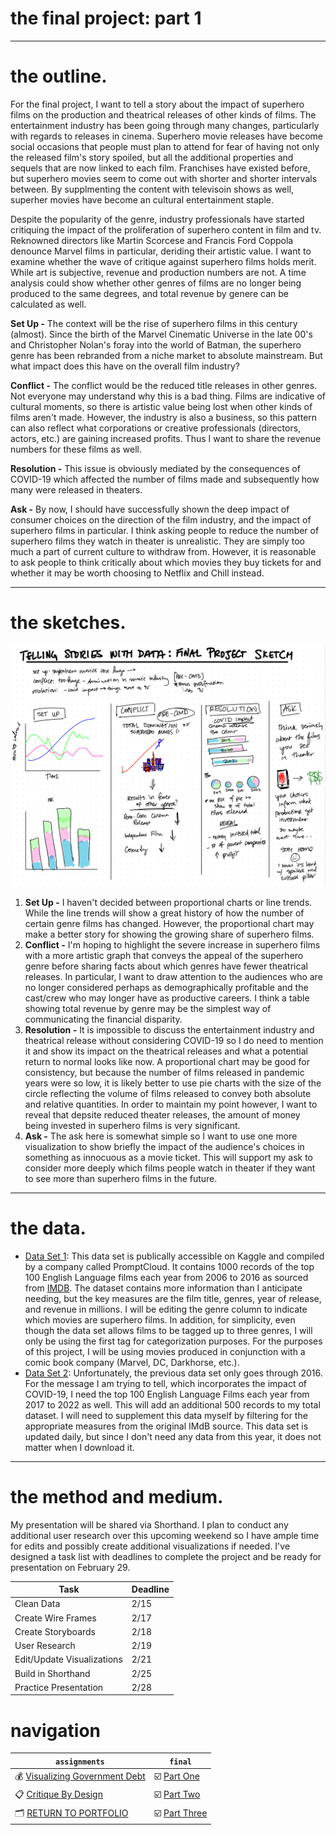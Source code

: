 # the final project: part 1
---
# the outline.
For the final project, I want to tell a story about the impact of superhero films on the production and theatrical releases of other kinds of films. The entertainment industry has been going through many changes, particularly with regards to releases in cinema. Superhero movie releases have become social occasions that people must plan to attend for fear of having not only the released film's story spoiled, but all the additional properties and sequels that are now linked to each film. Franchises have existed before, but superhero movies seem to come out with shorter and shorter intervals between. By supplmenting the content with televisoin shows as well, superher movies have become an cultural entertainment staple. 

Despite the popularity of the genre, industry professionals have started critiquing the impact of the proliferation of superhero content in film and tv. Reknowned directors like Martin Scorcese and Francis Ford Coppola denounce Marvel films in particular, deriding their artistic value. I want to examine whether the wave of critique against superhero films holds merit. While art is subjective, revenue and production numbers are not. A time analysis could show whether other genres of films are no longer being produced to the same degrees, and total revenue by genere can be calculated as well.  

__Set Up -__
The context will be the rise of superhero films in this century (almost). Since the birth of the Marvel Cinematic Universe in the late 00's and Christopher Nolan's foray into the world of Batman, the superhero genre has been rebranded from a niche market to absolute mainstream. But what impact does this have on the overall film industry? 

__Conflict -__
The conflict would be the reduced title releases in other genres. Not everyone may understand why this is a bad thing. Films are indicative of cultural moments, so there is artistic value being lost when other kinds of films aren't made. However, the industry is also a business, so this pattern can also reflect what corporations or creative professionals (directors, actors, etc.) are gaining increased profits. Thus I want to share the revenue numbers for these films as well. 

__Resolution -__
This issue is obviously mediated by the consequences of COVID-19 which affected the number of films made and subsequently how many were released in theaters. 

__Ask -__
By now, I should have successfully shown the deep impact of consumer choices on the direction of the film industry, and the impact of superhero films in particular. I think asking people to reduce the number of superhero films they watch in theater is unrealistic. They are simply too much a part of current culture to withdraw from. However, it is reasonable to ask people to think critically about which movies they buy tickets for and whether it may be worth choosing to Netflix and Chill instead.

---
# the sketches.
![Final Sketches](FinalProjectSketch.png)
1. __Set Up -__ I haven't decided between proportional charts or line trends. While the line trends will show a great history of how the number of certain genre films has changed. However, the proportional chart may make a better story for showing the growing share of superhero films. 
2. __Conflict -__ I'm hoping to highlight the severe increase in superhero films with a more artistic graph that conveys the appeal of the superhero genre before sharing facts about which genres have fewer theatrical releases. In particular, I want to draw attention to the audiences who are no longer considered perhaps as demographically profitable and the cast/crew who may longer have as productive careers. I think a table showing total revenue by genre may be the simplest way of communicating the financial disparity. 
3. __Resolution -__ It is impossible to discuss the entertainment industry and theatrical release without considering COVID-19 so I do need to mention it and show its impact on the theatrical releases and what a potential return to normal looks like now. A proportional chart may be good for consistency, but because the number of films released in pandemic years were so low, it is likely better to use pie charts with the size of the circle reflecting the volume of films released to convey both absolute and relative quantities. In order to maintain my point however, I want to reveal that depsite reduced theater releases, the amount of money being invested in superhero films is very significant. 
4. __Ask -__ The ask here is somewhat simple so I want to use one more visualization to show briefly the impact of the audience's choices in something as innocuous as a movie ticket. This will support my ask to consider more deeply which films people watch in theater if they want to see more than superhero films in the future.

---
# the data.

- [Data Set 1](https://www.kaggle.com/datasets/PromptCloudHQ/imdb-data): This data set is publically accessible on Kaggle and compiled by a company called PromptCloud. It contains 1000 records of the top 100 English Language films each year from 2006 to 2016 as sourced from [IMDB](https://www.imdb.com/). The dataset contains more information than I anticipate needing, but the key measures are the film title, genres, year of release, and revenue in millions. I will be editing the genre column to indicate which movies are superhero films. In addition, for simplicity, even though the data set allows films to be tagged up to three genres, I will only be using the first tag for categorization purposes. For the purposes of this project, I will be using movies produced in conjunction with a comic book company (Marvel, DC, Darkhorse, etc.). 
- [Data Set 2](https://datasets.imdbws.com/): Unfortunately, the previous data set only goes through 2016. For the message I am trying to tell, which incorporates the impact of COVID-19, I need the top 100 English Language Films each year from 2017 to 2022 as well. This will add an additional 500 records to my total dataset. I will need to supplement this data myself by filtering for the appropriate measures from the original IMdB source. This data set is updated daily, but since I don't need any data from this year, it does not matter when I download it. 

---
# the method and medium.
My presentation will be shared via Shorthand. I plan to conduct any additional user research over this upcoming weekend so I have ample time for edits and possibly create additional visualizations if needed. I've designed a task list with deadlines to complete the project and be ready for presentation on February 29. 

| Task | Deadline |
| --- | --- |
| Clean Data | 2/15 | 
| Create Wire Frames | 2/17 | 
| Create Storyboards | 2/18 |
| User Research | 2/19 | 
| Edit/Update Visualizations | 2/21 | 
| Build in Shorthand | 2/25 | 
| Practice Presentation | 2/28 |

# navigation

| `assignments` | `final` |   
| --- | --- |  
| 💰 [Visualizing Government Debt](assignment2.md) | ☑️ [Part One](final1.md) |  
| 📋 [Critique By Design](assignment3.md) | ☑️ [Part Two](final2.md) |  
| 🗂️ [RETURN TO PORTFOLIO](README.md) | ☑️ [Part Three](https://carnegiemellon.shorthandstories.com/never-meet-your-heroes/index.html) |  
